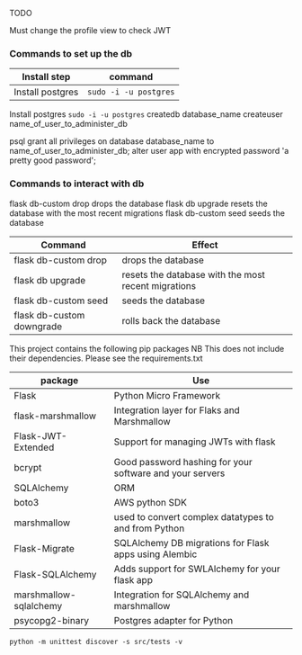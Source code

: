 TODO

Must change the profile view to check JWT

### Commands to set up the db

| Install step     | command               |
| ---------------- | --------------------- |
| Install postgres | `sudo -i -u postgres` |

Install postgres `sudo -i -u postgres`
createdb database_name
createuser name_of_user_to_administer_db

psql
grant all privileges on database database_name to name_of_user_to_administer_db;
alter user app with encrypted password 'a pretty good password';

### Commands to interact with db

flask db-custom drop drops the database
flask db upgrade resets the database with the most recent migrations
flask db-custom seed seeds the database

| Command                   | Effect                                              |
| ------------------------- | --------------------------------------------------- |
| flask db-custom drop      | drops the database                                  |
| flask db upgrade          | resets the database with the most recent migrations |
| flask db-custom seed      | seeds the database                                  |
| flask db-custom downgrade | rolls back the database                             |

This project contains the following pip packages
NB This does not include their dependencies. Please see the requirements.txt

| package                | Use                                                      |
| ---------------------- | -------------------------------------------------------- |
| Flask                  | Python Micro Framework                                   |
| flask-marshmallow      | Integration layer for Flaks and Marshmallow              |
| Flask-JWT-Extended     | Support for managing JWTs with flask                     |
| bcrypt                 | Good password hashing for your software and your servers |
| SQLAlchemy             | ORM                                                      |
| boto3                  | AWS python SDK                                           |
| marshmallow            | used to convert complex datatypes to and from Python     |
| Flask-Migrate          | SQLAlchemy DB migrations for Flask apps using Alembic    |
| Flask-SQLAlchemy       | Adds support for SWLAlchemy for your flask app           |
| marshmallow-sqlalchemy | Integration for SQLAlchemy and marshmallow               |
| psycopg2-binary        | Postgres adapter for Python                              |

`python -m unittest discover -s src/tests -v`
